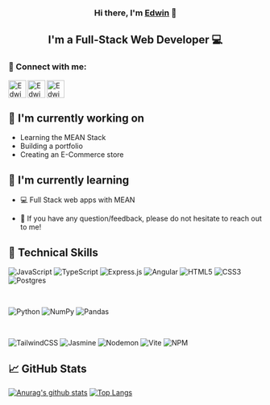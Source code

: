 <p align="center">
</p>

<h3 align="center">
Hi there, I'm <a href="https://www.edwinfuentes.dev/" target="_blank" rel="noreferrer">Edwin</a> 👋
</h3>

<h2 align="center">
I'm a Full-Stack Web Developer 💻
</h2> 


### 🤝 Connect with me:

<a href="https://www.linkedin.com/in/edwinhfuentes/"><img align="left" src="https://raw.githubusercontent.com/yushi1007/yushi1007/main/images/linkedin.svg" alt="Edwinn H Fuentes | LinkedIn" width="35px"/></a>

<a href="https://edwinfuentes.dev"><img align="left" src="https://user-images.githubusercontent.com/96030337/233803746-2763565f-6df8-4867-b87b-fb91d02395d3.png" alt="Edwin Fuentes | Website" width="35px"/></a>

<a href="https://instagram.com/sir.huertas"><img align="left" src="https://raw.githubusercontent.com/yushi1007/yushi1007/main/images/instagram.svg" alt="Edwin Fuentes | Instagram" width="35px"/></a>

</br>
</br>

## 🔭 I'm currently working on

- Learning the MEAN Stack
- Building a portfolio
- Creating an E-Commerce store

## 🌱 I'm currently learning

- 💻 Full Stack web apps with MEAN
  
- 💬 If you have any question/feedback, please do not hesitate to reach out to me!

## 💼 Technical Skills

![JavaScript](https://img.shields.io/badge/javascript-%23323330.svg?style=for-the-badge&logo=javascript&logoColor=%23F7DF1E)
![TypeScript](https://img.shields.io/badge/typescript-%23007ACC.svg?style=for-the-badge&logo=typescript&logoColor=white)
![Express.js](https://img.shields.io/badge/express.js-%23404d59.svg?style=for-the-badge&logo=express&logoColor=%2361DAFB)
![Angular](https://img.shields.io/badge/angular-%23DD0031.svg?style=for-the-badge&logo=angular&logoColor=white)
![HTML5](https://img.shields.io/badge/html5-%23E34F26.svg?style=for-the-badge&logo=html5&logoColor=white)
![CSS3](https://img.shields.io/badge/css3-%231572B6.svg?style=for-the-badge&logo=css3&logoColor=white)
![Postgres](https://img.shields.io/badge/postgres-%23316192.svg?style=for-the-badge&logo=postgresql&logoColor=white)

</br>

![Python](https://img.shields.io/badge/python-3670A0?style=for-the-badge&logo=python&logoColor=ffdd54)
![NumPy](https://img.shields.io/badge/numpy-%23013243.svg?style=for-the-badge&logo=numpy&logoColor=white)
![Pandas](https://img.shields.io/badge/pandas-%23150458.svg?style=for-the-badge&logo=pandas&logoColor=white)

</br>

![TailwindCSS](https://img.shields.io/badge/tailwindcss-%2338B2AC.svg?style=for-the-badge&logo=tailwind-css&logoColor=white)
![Jasmine](https://img.shields.io/badge/jasmine-%238A4182.svg?style=for-the-badge&logo=jasmine&logoColor=white)
![Nodemon](https://img.shields.io/badge/NODEMON-%23323330.svg?style=for-the-badge&logo=nodemon&logoColor=%BBDEAD)
![Vite](https://img.shields.io/badge/vite-%23646CFF.svg?style=for-the-badge&logo=vite&logoColor=white)
![NPM](https://img.shields.io/badge/NPM-%23CB3837.svg?style=for-the-badge&logo=npm&logoColor=white)


## 📈 GitHub Stats 

[![Anurag's github stats](https://github-readme-stats.vercel.app/api?username=ehfuentes)](https://github.com/ehfuentes)
[![Top Langs](https://github-readme-stats.vercel.app/api/top-langs/?username=ehfuentes&layout=compact)](https://github.com/ehfuentes)

